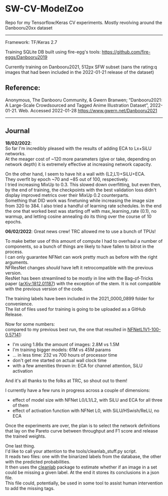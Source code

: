 # SW-CV-ModelZoo
Repo for my Tensorflow/Keras CV experiments. Mostly revolving around the Danbooru20xx dataset

---

Framework: TF/Keras 2.7

Training SQLite DB built using fire-egg's tools: https://github.com/fire-eggs/Danbooru2019

Currently training on Danbooru2021, 512px SFW subset (sans the rating:q images that had been included in the 2022-01-21 release of the dataset)

## Reference:
Anonymous, The Danbooru Community, & Gwern Branwen; “Danbooru2021: A Large-Scale Crowdsourced and Tagged Anime Illustration Dataset”, 2022-01-21. Web. Accessed 2022-01-28 https://www.gwern.net/Danbooru2021

----

## Journal
**18/02/2022**:  
So far I'm incredibly pleased with the results of adding ECA to Lx+SiLU networks.  
At the meager cost of ~120 more parameters (give or take, depending on network depth) it is extremely effective at increasing network capacity.

On the other hand, I seem to have hit a wall with {L2,L1}+SiLU+ECA.  
They overfit by epoch ~70 and ~85 out of 100, respectively.  
I tried increasing MixUp to 0.3. This slowed down overfitting, but even then, by the end of training, the checkpoints with the best validation loss didn't display improved metrics over their MixUp 0.2 counterparts.  
Something that DID work was finetuning while increasing the image size from 320 to 384. I also tried a handful of learning rate schedules. In the end the one that worked best was starting off with max_learning_rate (0.1), no warmup, and letting cosine annealing do its thing over the course of 10 epochs.

**06/02/2022**:
Great news crew! TRC allowed me to use a bunch of TPUs!

To make better use of this amount of compute I had to overhaul a number of components, so a bunch of things are likely to have fallen to bitrot in the process.  
I can only guarantee NFNet can work pretty much as before with the right arguments.  
NFResNet changes *should* have left it retrocompatible with the previous version.  
ResNet has been streamlined to be mostly in line with the Bag-of-Tricks paper ([arXiv:1812.01187](https://arxiv.org/abs/1812.01187)) with the exception of the stem. It is not compatible with the previous version of the code.

The training labels have been included in the 2021_0000_0899 folder for convenience.  
The list of files used for training is going to be uploaded as a GitHub Release.

Now for some numbers:  
compared to my previous best run, the one that resulted in [NFNetL1V1-100-0.57141](https://github.com/SmilingWolf/SW-CV-ModelZoo/releases/tag/NFNetL1V1-100-0.57141):
- I'm using 1.86x the amount of images: 2.8M vs 1.5M
- I'm training bigger models: 61M vs 45M params
- ... in less time: 232 vs 700 hours of processor time
- don't get me started on actual wall clock time
- with a few amenities thrown in: ECA for channel attention, SiLU activation

And it's all thanks to the folks at TRC, so shout out to them!

I currently have a few runs in progress across a couple of dimensions:
- effect of model size with NFNet L0/L1/L2, with SiLU and ECA for all three of them
- effect of activation function with NFNet L0, with SiLU/HSwish/ReLU, no ECA

Once the experiments are over, the plan is to select the network definitions that lay on the Pareto curve between throughput and F1 score and release the trained weights.

One last thing.  
I'd like to call your attention to the tools/cleanlab_stuff.py script.  
It reads two files: one with the binarized labels from the database, the other with the predicted probabilities.  
It then uses the [cleanlab](https://github.com/cleanlab/cleanlab) package to estimate whether if an image in a set could be missing a given label. At the end it stores its conclusions in a json file.  
This file could, potentially, be used in some tool to assist human intervention to add the missing tags.

